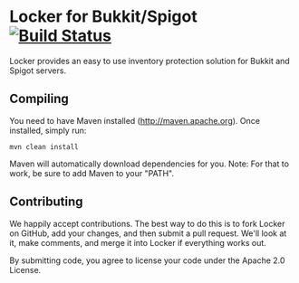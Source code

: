 Locker for Bukkit/Spigot [![Build Status](http://assets.evil-co.com/build/BLCK-MASTER.png)](http://www.evil-co.com/ci/browse/BLCK-MASTER)
===============
Locker provides an easy to use inventory protection solution for Bukkit and Spigot servers.

Compiling
---------

You need to have Maven installed (http://maven.apache.org). Once installed,
simply run:

	mvn clean install

Maven will automatically download dependencies for you. Note: For that to work,
be sure to add Maven to your "PATH".

Contributing
------------

We happily accept contributions. The best way to do this is to fork Locker
on GitHub, add your changes, and then submit a pull request. We'll look at it,
make comments, and merge it into Locker if everything works out.

By submitting code, you agree to license your code under the Apache 2.0 License.